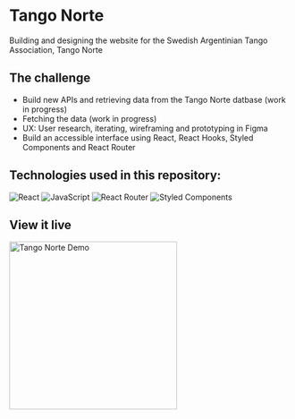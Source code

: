 # Tango Norte

Building and designing the website for the Swedish Argentinian Tango Association, Tango Norte

## The challenge

- Build new APIs and retrieving data from the Tango Norte datbase (work in progress)
- Fetching the data (work in progress)
- UX: User research, iterating, wireframing and prototyping in Figma
- Build an accessible interface using React, React Hooks, Styled Components and React Router

## Technologies used in this repository:
![React](https://img.shields.io/badge/react-%2320232a.svg?style=for-the-badge&logo=react&logoColor=%2361DAFB)
![JavaScript](https://img.shields.io/badge/javascript-%23323330.svg?style=for-the-badge&logo=javascript&logoColor=%23F7DF1E)
![React Router](https://img.shields.io/badge/React_Router-CA4245?style=for-the-badge&logo=react-router&logoColor=white)
![Styled Components](https://img.shields.io/badge/styled--components-DB7093?style=for-the-badge&logo=styled-components&logoColor=white)

## View it live

<img width="300" alt="Tango Norte Demo" src="./public/images/tango-norte-demo.png">